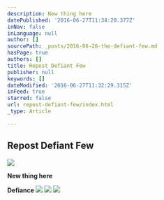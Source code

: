 ```yaml
---
description: New thing here
datePublished: '2016-06-27T11:34:20.377Z'
inNav: false
inLanguage: null
author: []
sourcePath: _posts/2016-06-26-the-defiant-few.md
hasPage: true
authors: []
title: Repost Defiant Few
publisher: null
keywords: []
dateModified: '2016-06-27T11:32:29.315Z'
inFeed: true
starred: false
url: repost-defiant-few/index.html
_type: Article

---
```

## **Repost Defiant Few**
![](https://the-grid-user-content.s3-us-west-2.amazonaws.com/a14d7f8f-8abc-47ef-ab86-7b6f05a651cf.jpg)

**New thing here**

**Defiance**
![](https://the-grid-user-content.s3-us-west-2.amazonaws.com/1bff2ee3-d995-4ffb-9e00-e780d3e81aea.jpg)
![](https://the-grid-user-content.s3-us-west-2.amazonaws.com/b5b353f1-33d4-4e1a-803e-57c5e457d56d.jpg)
![](https://the-grid-user-content.s3-us-west-2.amazonaws.com/6cb284f3-2967-4ca4-9d83-4bf524f0557c.jpg)
